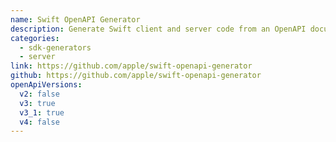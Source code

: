 ```yaml
---
name: Swift OpenAPI Generator
description: Generate Swift client and server code from an OpenAPI document. Includes support for type-safe JSON event streaming, multipart, Swift concurrency, customizable middlewares, and pluggable HTTP libraries.
categories:
  - sdk-generators
  - server
link: https://github.com/apple/swift-openapi-generator
github: https://github.com/apple/swift-openapi-generator
openApiVersions:
  v2: false
  v3: true
  v3_1: true
  v4: false
---
```

